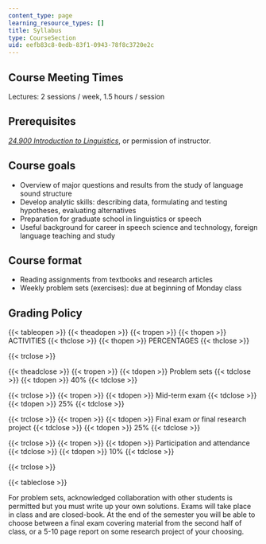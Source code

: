 ```yaml
---
content_type: page
learning_resource_types: []
title: Syllabus
type: CourseSection
uid: eefb83c8-0edb-83f1-0943-78f8c3720e2c
---
```


Course Meeting Times
--------------------

Lectures: 2 sessions / week, 1.5 hours / session

Prerequisites
-------------

[_24.900 Introduction to Linguistics_](/courses/24-900-introduction-to-linguistics-fall-2012/), or permission of instructor.

Course goals
------------

*   Overview of major questions and results from the study of language sound structure
*   Develop analytic skills: describing data, formulating and testing hypotheses, evaluating alternatives
*   Preparation for graduate school in linguistics or speech
*   Useful background for career in speech science and technology, foreign language teaching and study

Course format
-------------

*   Reading assignments from textbooks and research articles
*   Weekly problem sets (exercises): due at beginning of Monday class

Grading Policy
--------------

{{< tableopen >}}
{{< theadopen >}}
{{< tropen >}}
{{< thopen >}}
ACTIVITIES
{{< thclose >}}
{{< thopen >}}
PERCENTAGES
{{< thclose >}}

{{< trclose >}}

{{< theadclose >}}
{{< tropen >}}
{{< tdopen >}}
Problem sets
{{< tdclose >}}
{{< tdopen >}}
40%
{{< tdclose >}}

{{< trclose >}}
{{< tropen >}}
{{< tdopen >}}
Mid-term exam
{{< tdclose >}}
{{< tdopen >}}
25%
{{< tdclose >}}

{{< trclose >}}
{{< tropen >}}
{{< tdopen >}}
Final exam _or_ final research project
{{< tdclose >}}
{{< tdopen >}}
25%
{{< tdclose >}}

{{< trclose >}}
{{< tropen >}}
{{< tdopen >}}
Participation and attendance
{{< tdclose >}}
{{< tdopen >}}
10%
{{< tdclose >}}

{{< trclose >}}

{{< tableclose >}}

For problem sets, acknowledged collaboration with other students is permitted but you must write up your own solutions. Exams will take place in class and are closed-book. At the end of the semester you will be able to choose between a final exam covering material from the second half of class, or a 5-10 page report on some research project of your choosing.